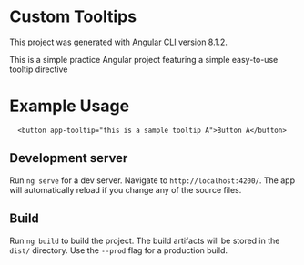 # Custom Tooltips

This project was generated with [Angular CLI](https://github.com/angular/angular-cli) version 8.1.2.

This is a simple practice Angular project featuring a simple easy-to-use tooltip directive

# Example Usage

```
  <button app-tooltip="this is a sample tooltip A">Button A</button>
```

## Development server

Run `ng serve` for a dev server. Navigate to `http://localhost:4200/`. The app will automatically reload if you change any of the source files.


## Build

Run `ng build` to build the project. The build artifacts will be stored in the `dist/` directory. Use the `--prod` flag for a production build.